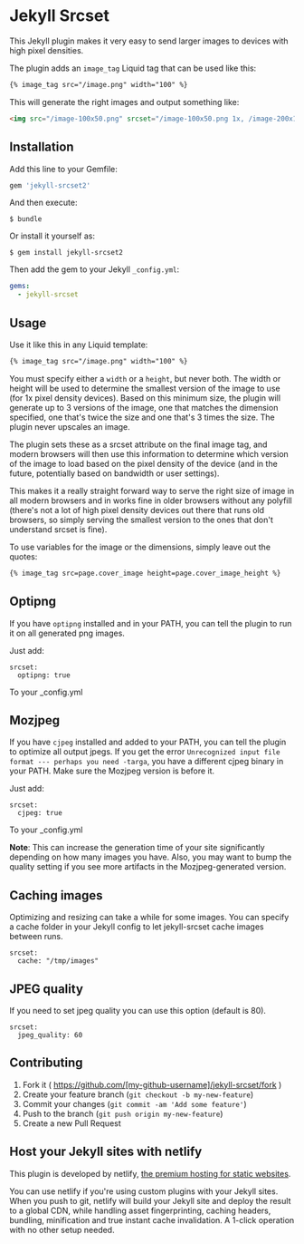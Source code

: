 # Jekyll Srcset

This Jekyll plugin makes it very easy to send larger images to devices with high pixel densities.

The plugin adds an `image_tag` Liquid tag that can be used like this:

```html
{% image_tag src="/image.png" width="100" %}
```

This will generate the right images and output something like:

```html
<img src="/image-100x50.png" srcset="/image-100x50.png 1x, /image-200x100.png 2x, /image-300x150.png 3x" width="100">
```

## Installation

Add this line to your Gemfile:

```ruby
gem 'jekyll-srcset2'
```

And then execute:

    $ bundle

Or install it yourself as:

    $ gem install jekyll-srcset2

Then add the gem to your Jekyll `_config.yml`:

```yml
gems:
  - jekyll-srcset
```

## Usage

Use it like this in any Liquid template:

```html
{% image_tag src="/image.png" width="100" %}
```

You must specify either a `width` or a `height`, but never both. The width or height will be used to determine the smallest version of the image to use (for 1x pixel density devices). Based on this minimum size, the plugin will generate up to 3 versions of the image, one that matches the dimension specified, one that's twice the size and one that's 3 times the size. The plugin never upscales an image.

The plugin sets these as a srcset attribute on the final image tag, and modern browsers will then use this information to determine which version of the image to load based on the pixel density of the device (and in the future, potentially based on bandwidth or user settings).

This makes it a really straight forward way to serve the right size of image in all modern browsers and in works fine in older browsers without any polyfill (there's not a lot of high pixel density devices out there that runs old browsers, so simply serving the smallest version to the ones that don't understand srcset is fine).

To use variables for the image or the dimensions, simply leave out the quotes:

```html
{% image_tag src=page.cover_image height=page.cover_image_height %}
```

## Optipng

If you have `optipng` installed and in your PATH, you can tell the plugin to run it on all generated png images.

Just add:

```
srcset:
  optipng: true
```

To your \_config.yml

## Mozjpeg

If you have `cjpeg` installed and added to your PATH, you can tell the plugin to optimize all output jpegs. 
If you get the error `Unrecognized input file format --- perhaps you need -targa`, you have a different
cjpeg binary in your PATH. Make sure the Mozjpeg version is before it.

Just add:

```
srcset:
  cjpeg: true
```

To your \_config.yml

**Note**: This can increase the generation time of your site significantly depending on how many images you have.
Also, you may want to bump the quality setting if you see more artifacts in the Mozjpeg-generated version.

## Caching images

Optimizing and resizing can take a while for some images. You can specify a cache folder in your Jekyll config to let jekyll-srcset cache images between runs.

```
srcset:
  cache: "/tmp/images"
```

## JPEG quality
If you need to set jpeg quality you can use this option (default is 80).

```
srcset:
  jpeg_quality: 60
```

## Contributing

1. Fork it ( https://github.com/[my-github-username]/jekyll-srcset/fork )
2. Create your feature branch (`git checkout -b my-new-feature`)
3. Commit your changes (`git commit -am 'Add some feature'`)
4. Push to the branch (`git push origin my-new-feature`)
5. Create a new Pull Request

## Host your Jekyll sites with netlify

This plugin is developed by netlify, [the premium hosting for static websites](https://www.netlify.com).

You can use netlify if you're using custom plugins with your Jekyll sites. When you push to git, netlify will build your Jekyll site and deploy the result to a global CDN, while handling asset fingerprinting, caching headers, bundling, minification and true instant cache invalidation. A 1-click operation with no other setup needed.
